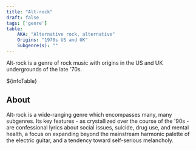 ```yaml
---
title: "Alt-rock"
draft: false
tags: ['genre']
table:
    AKA: "Alternative rock, alternative"
    Origins: "1970s US and UK"
    Subgenre(s): ""
---
```


Alt-rock is a genre of rock music with origins in the US and UK undergrounds of the late '70s.

${infoTable}

## About
Alt-rock is a wide-ranging genre which encompasses many, many subgenres. Its key features - as crystallized over the course of the '90s - are confessional lyrics about social issues, suicide, drug use, and mental health, a focus on expanding beyond the mainstream harmonic palette of the electric guitar, and a tendency toward self-serious melancholy.